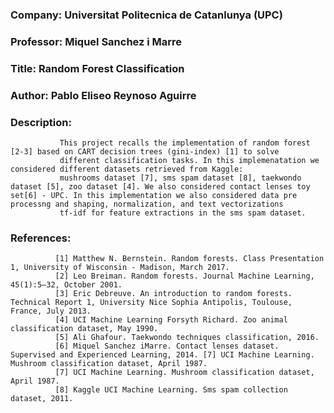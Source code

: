### Company: Universitat Politecnica de Catanlunya (UPC)
### Professor: Miquel Sanchez i Marre
### Title: Random Forest Classification
### Author: Pablo Eliseo Reynoso Aguirre

### Description: 
               This project recalls the implementation of random forest [2-3] based on CART decision trees (gini-index) [1] to solve
               different classification tasks. In this implemenatation we considered different datasets retrieved from Kaggle:
               mushrooms dataset [7], sms spam dataset [8], taekwondo dataset [5], zoo dataset [4]. We also considered contact lenses toy set[6] - UPC. In this implementation we also considered data pre processng and shaping, normalization, and text vectorizations
               tf-idf for feature extractions in the sms spam dataset.
               
### References:  
              [1] Matthew N. Bernstein. Random forests. Class Presentation 1, University of Wisconsin - Madison, March 2017.
              [2] Leo Breiman. Random forests. Journal Machine Learning, 45(1):5–32, October 2001.
              [3] Eric Debreuve. An introduction to random forests. Technical Report 1, University Nice Sophia Antipolis, Toulouse, France, July 2013.
              [4] UCI Machine Learning Forsyth Richard. Zoo animal classification dataset, May 1990.
              [5] Ali Ghafour. Taekwondo techniques classification, 2016.
              [6] Miquel Sanchez iMarre. Contact lenses dataset. Supervised and Experienced Learning, 2014. [7] UCI Machine Learning. Mushroom classification dataset, April 1987.
              [7] UCI Machine Learning. Mushroom classification dataset, April 1987.
              [8] Kaggle UCI Machine Learning. Sms spam collection dataset, 2011.

